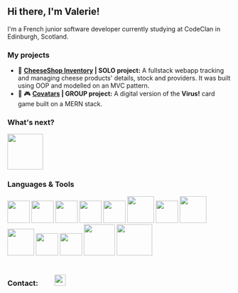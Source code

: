 ## Hi there, I'm Valerie!
I'm a French junior software developer currently studying at CodeClan in Edinburgh, Scotland.


### My projects
- 🧀 **[CheeseShop Inventory](https://github.com/Vallalika/Cheese_shop_inventory) | SOLO project:** A fullstack webapp tracking and managing cheese products' details, stock and providers. It was built using OOP and modelled on an MVC pattern.
- 🦠 🎮 **[Covatars](https://github.com/Vallalika/CodeClan_Virus_Game) | GROUP project:** A digital version of the **Virus!** card game built on a MERN stack.

### What's next?
<img height="80px" src="https://cdn.jsdelivr.net/gh/devicons/devicon/icons/java/java-original-wordmark.svg" />

### Languages & Tools
<span>
  <img width="50px" src="https://cdn.jsdelivr.net/gh/devicons/devicon/icons/python/python-original-wordmark.svg" />
  <img width="50px" src="https://cdn.jsdelivr.net/gh/devicons/devicon/icons/javascript/javascript-original.svg" />
  <img width="50px" src="https://cdn.jsdelivr.net/gh/devicons/devicon/icons/react/react-original-wordmark.svg" />
  <img width="50px" src="https://cdn.jsdelivr.net/gh/devicons/devicon/icons/html5/html5-original-wordmark.svg" />
  <img width="50px" src="https://cdn.jsdelivr.net/gh/devicons/devicon/icons/css3/css3-original-wordmark.svg" />
  <img width="60px" height="60px" src="https://cdn.jsdelivr.net/gh/devicons/devicon/icons/flask/flask-original-wordmark.svg" />          
  <img width="50px" src="https://cdn.jsdelivr.net/gh/devicons/devicon/icons/express/express-original.svg" />            
  <img width="60px" height="60px" src="https://cdn.jsdelivr.net/gh/devicons/devicon/icons/postgresql/postgresql-original-wordmark.svg" />
  <img width="60px" src="https://cdn.jsdelivr.net/gh/devicons/devicon/icons/mongodb/mongodb-original-wordmark.svg" />
  <img width="50px" src="https://cdn.jsdelivr.net/gh/devicons/devicon/icons/git/git-original-wordmark.svg" />
  <img width="50px" src="https://cdn.jsdelivr.net/gh/devicons/devicon/icons/github/github-original-wordmark.svg" />
  <img width="70px" height="70px" src="https://cdn.jsdelivr.net/gh/devicons/devicon/icons/trello/trello-plain-wordmark.svg" />
  <img width="80px" height="70px" src="https://cdn.jsdelivr.net/gh/devicons/devicon/icons/slack/slack-original-wordmark.svg" />
</span>
<br />
<br />

### Contact:   <a href="https://www.linkedin.com/in/valerie-bayard-441ba7197"><img height="25px" src="https://cdn.jsdelivr.net/gh/devicons/devicon/icons/linkedin/linkedin-original.svg" /></a>
